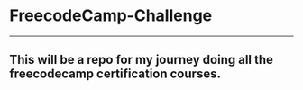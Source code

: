 # FreecodeCamp-Challenge

---

## This will be a repo for my journey doing all the freecodecamp certification courses.
